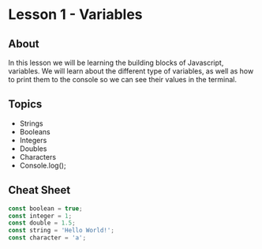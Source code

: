 # Lesson 1 - Variables

## About
In this lesson we will be learning the building blocks of Javascript, variables. We will learn about the different type of variables, as well as how to print them to the console so we can see their values in the terminal.

## Topics
- Strings
- Booleans
- Integers
- Doubles
- Characters
- Console.log();

## Cheat Sheet
```javascript
const boolean = true;
const integer = 1;
const double = 1.5;
const string = 'Hello World!';
const character = 'a';
```